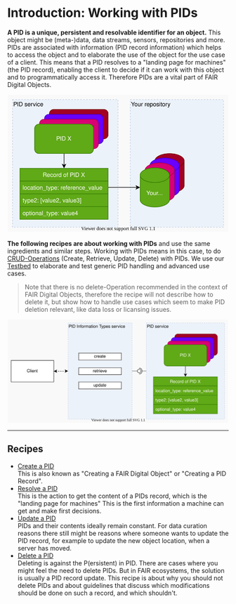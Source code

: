 # Introduction: Working with PIDs

**A PID is a unique, persistent and resolvable identifier for an object.** This object might be (meta-)data, data streams, sensors, repositories and more. PIDs are associated with information (PID record information) which helps to access the object and to elaborate the use of the object for the use case of a client. This means that a PID resolves to a "landing page for machines" (the PID record), enabling the client to decide if it can work with this object and to programmatically access it. Therefore PIDs are a vital part of FAIR Digital Objects.

![](../images/pid_overview.drawio.svg)

**The following recipes are about working with PIDs** and use the same ingredients and similar steps. Working with PIDs means in this case, to do [CRUD-Operations](https://de.wikipedia.org/wiki/CRUD) (Create, Retrieve, Update, Delete) with PIDs. We use our [Testbed](../appendix/appendix_testbed.md) to elaborate and test generic PID handling and advanced use cases.

> Note that there is no delete-Operation recommended in the context of FAIR Digital Objects, therefore the recipe will not describe how to delete it, but show how to handle use cases which seem to make PID deletion relevant, like data loss or licansing issues.

![](../images/pit_to_pid.drawio.svg)

---

## Recipes

- [Create a PID](./create.md)  
    This is also known as "Creating a FAIR Digital Object" or "Creating a PID Record".
- [Resolve a PID](./resolve.md)  
    This is the action to get the content of a PIDs record, which is the "landing page for machines" This is the first information a machine can get and make first decisions.
- [Update a PID](./update.md)  
    PIDs and their contents ideally remain constant. For data curation reasons there still might be reasons where someone wants to update the PID record, for example to update the new object location, when a server has moved.
- [Delete a PID](./delete.md)  
    Deleting is against the P(ersistent) in PID. There are cases where you might feel the need to delete PIDs. But in FAIR ecosystems, the solution is usually a PID record update. This recipe is about why you should not delete PIDs and about guidelines that discuss which modifications should be done on such a record, and which shouldn't.

